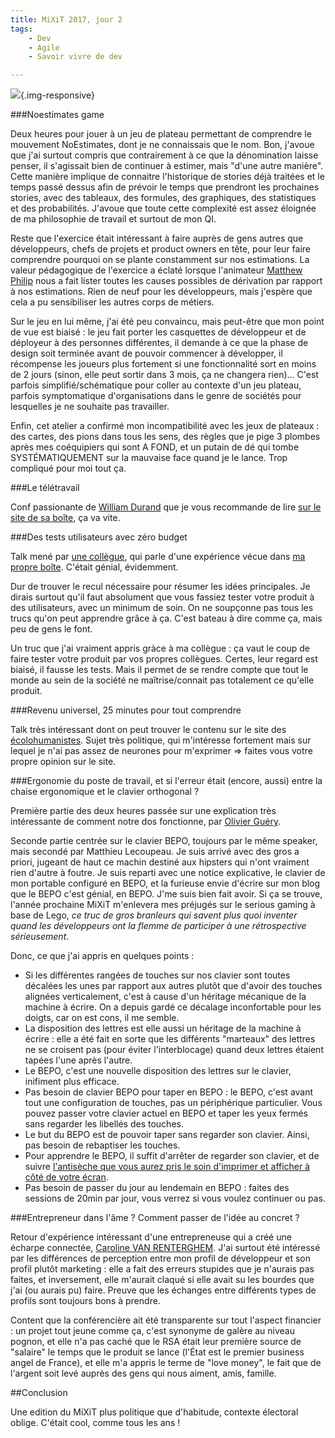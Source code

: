 ```yaml
---
title: MiXiT 2017, jour 2
tags:
    - Dev
    - Agile
    - Savoir vivre de dev

---
```


![](/images/velotype2.jpg){.img-responsive}

<!--more-->

###Noestimates game

Deux heures pour jouer à un jeu de plateau permettant de comprendre le mouvement NoEstimates, dont je ne connaissais que le nom. Bon, j'avoue que j'ai surtout compris que contrairement à ce que la dénomination laisse penser, il s'agissait bien de continuer à estimer, mais "d'une autre manière". Cette manière implique de connaitre l'historique de stories déjà traitées et le temps passé dessus afin de prévoir le temps que prendront les prochaines stories, avec des tableaux, des formules, des graphiques, des statistiques et des probabilités. J'avoue que toute cette complexité est assez éloignée de ma philosophie de travail et surtout de mon QI.

Reste que l'exercice était intéressant à faire auprès de gens autres que développeurs, chefs de projets et product owners en tête, pour leur faire comprendre pourquoi on se plante constamment sur nos estimations. La valeur pédagogique de l'exercice a éclaté lorsque l'animateur [Matthew Philip](https://mattphilip.wordpress.com/) nous a fait lister toutes les causes possibles de dérivation par rapport à nos estimations. Rien de neuf pour les développeurs, mais j'espère que cela a pu sensibiliser les autres corps de métiers.

Sur le jeu en lui même, j'ai été peu convaincu, mais peut-être que mon point de vue est biaisé : le jeu fait porter les casquettes de développeur et de déployeur à des personnes différentes, il demande à ce que la phase de design soit terminée avant de pouvoir commencer à développer, il récompense les joueurs plus fortement si une fonctionnalité sort en moins de 2 jours (sinon, elle peut sortir dans 3 mois, ça ne changera rien)... C'est parfois simplifié/schématique pour coller au contexte d'un jeu plateau, parfois symptomatique d'organisations dans le genre de sociétés pour lesquelles je ne souhaite pas travailler.

Enfin, cet atelier a confirmé mon incompatibilité avec les jeux de plateaux : des cartes, des pions dans tous les sens, des règles que je pige 3 plombes après mes coéquipiers qui sont A FOND, et un putain de dé qui tombe SYSTÉMATIQUEMENT sur la mauvaise face quand je le lance. Trop compliqué pour moi tout ça.

###Le télétravail

Conf passionante de [William Durand](http://williamdurand.fr/) que je vous recommande de lire [sur le site de sa boîte](https://tailordev.fr/blog/2017/04/28/remote-first-conference/), ça va vite.

###Des tests utilisateurs avec zéro budget

Talk mené par [une collègue](https://twitter.com/annso_), qui parle d'une expérience vécue dans [ma propre boîte](https://www.tea-ebook.com/). C'était génial, évidemment.

Dur de trouver le recul nécessaire pour résumer les idées principales. Je dirais surtout qu'il faut absolument que vous fassiez tester votre produit à des utilisateurs, avec un minimum de soin. On ne soupçonne pas tous les trucs qu'on peut apprendre grâce à ça. C'est bateau à dire comme ça, mais peu de gens le font.

Un truc que j'ai vraiment appris gràce à ma collègue : ça vaut le coup de faire tester votre produit par vos propres collègues. Certes, leur regard est biaisé, il fausse les tests. Mais il permet de se rendre compte que tout le monde au sein de la société ne maîtrise/connait pas totalement ce qu'elle produit.

###Revenu universel, 25 minutes pour tout comprendre

Talk très intéressant dont on peut trouver le contenu sur le site des [écolohumanistes](http://lesecolohumanistes.fr/revenu-universel/). Sujet très politique, qui m'intéresse fortement mais sur lequel je n'ai pas assez de neurones pour m'exprimer => faites vous votre propre opinion sur le site.

###Ergonomie du poste de travail, et si l'erreur était (encore, aussi) entre la chaise ergonomique et le clavier orthogonal ?

Première partie des deux heures passée sur une explication très intéressante de comment notre dos fonctionne, par [Olivier Guéry](https://www.doctolib.fr/masseur-kinesitherapeute/paris/olivier-guery).

Seconde partie centrée sur le clavier BEPO, toujours par le même speaker, mais secondé par Matthieu Lecoupeau. Je suis arrivé avec des gros a priori, jugeant de haut ce machin destiné aux hipsters qui n'ont vraiment rien d'autre à foutre. Je suis reparti avec une notice explicative, le clavier de mon portable configuré en BEPO, et la furieuse envie d'écrire sur mon blog que le BEPO c'est génial, en BEPO. J'me suis bien fait avoir. Si ça se trouve, l'année prochaine MiXiT m'enlevera mes préjugés sur le serious gaming à base de Lego, *ce truc de gros branleurs qui savent plus quoi inventer quand les développeurs ont la flemme de participer à une rétrospective sérieusement*.

Donc, ce que j'ai appris en quelques points :

* Si les différentes rangées de touches sur nos clavier sont toutes décalées les unes par rapport aux autres plutôt que d'avoir des touches alignées verticalement, c'est à cause d'un héritage mécanique de la machine à écrire. On a depuis gardé ce décalage inconfortable pour les doigts, car on est cons, il me semble.
* La disposition des lettres est elle aussi un héritage de la machine à écrire : elle a été fait en sorte que les différents "marteaux" des lettres ne se croisent pas (pour éviter l'interblocage) quand deux lettres étaient tapées l'une après l'autre.
* Le BEPO, c'est une nouvelle disposition des lettres sur le clavier, inifiment plus efficace.
* Pas besoin de clavier BEPO pour taper en BEPO : le BEPO, c'est avant tout une configuration de touches, pas un périphérique particulier. Vous pouvez passer votre clavier actuel en BEPO et taper les yeux fermés sans regarder les libellés des touches.
* Le but du BEPO est de pouvoir taper sans regarder son clavier. Ainsi, pas besoin de rebaptiser les touches.
* Pour apprendre le BEPO, il suffit d'arrêter de regarder son clavier, et de suivre [l'antisèche que vous aurez pris le soin d'imprimer et afficher à côté de votre écran](http://bepo.fr/wiki/Apprentissage).
* Pas besoin de passer du jour au lendemain en BEPO : faites des sessions de 20min par jour, vous verrez si vous voulez continuer ou pas.

###Entrepreneur dans l'âme ? Comment passer de l'idée au concret ?

Retour d'expérience intéressant d'une entrepreneuse qui a créé une écharpe connectée, [Caroline VAN RENTERGHEM](https://www.linkedin.com/in/carolinevanrenterghem). J'ai surtout été intéressé par les différences de perception entre mon profil de développeur et son profil plutôt marketing : elle a fait des erreurs stupides que je n'aurais pas faites, et inversement, elle m'aurait claqué si elle avait su les bourdes que j'ai (ou aurais pu) faire. Preuve que les échanges entre différents types de profils sont toujours bons à prendre.

Content que la conférencière ait été transparente sur tout l'aspect financier : un projet tout jeune comme ça, c'est synonyme de galère au niveau pognon, et elle n'a pas caché que le RSA était leur première source de "salaire" le temps que le produit se lance (l'État est le premier business angel de France), et elle m'a appris le terme de "love money", le fait que de l'argent soit levé auprès des gens qui nous aiment, amis, famille.

##Conclusion

Une edition du MiXiT plus politique que d'habitude, contexte électoral oblige. C'était cool, comme tous les ans !
